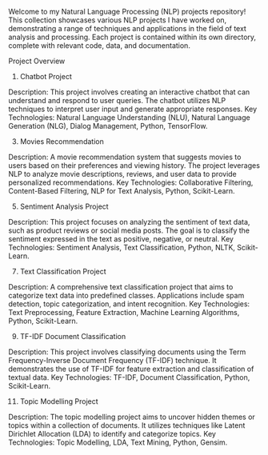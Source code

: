Welcome to my Natural Language Processing (NLP) projects repository! This collection showcases various NLP projects I have worked on, demonstrating a range of techniques and applications in the field of text analysis and processing. Each project is contained within its own directory, complete with relevant code, data, and documentation.

Project Overview

1. Chatbot Project
   
Description: This project involves creating an interactive chatbot that can understand and respond to user queries. The chatbot utilizes NLP techniques to interpret user input and generate appropriate responses.
Key Technologies: Natural Language Understanding (NLU), Natural Language Generation (NLG), Dialog Management, Python, TensorFlow.

3. Movies Recommendation
   
Description: A movie recommendation system that suggests movies to users based on their preferences and viewing history. The project leverages NLP to analyze movie descriptions, reviews, and user data to provide personalized recommendations.
Key Technologies: Collaborative Filtering, Content-Based Filtering, NLP for Text Analysis, Python, Scikit-Learn.

5. Sentiment Analysis Project
   
Description: This project focuses on analyzing the sentiment of text data, such as product reviews or social media posts. The goal is to classify the sentiment expressed in the text as positive, negative, or neutral.
Key Technologies: Sentiment Analysis, Text Classification, Python, NLTK, Scikit-Learn.

7. Text Classification Project
   
Description: A comprehensive text classification project that aims to categorize text data into predefined classes. Applications include spam detection, topic categorization, and intent recognition.
Key Technologies: Text Preprocessing, Feature Extraction, Machine Learning Algorithms, Python, Scikit-Learn.

9. TF-IDF Document Classification
    
Description: This project involves classifying documents using the Term Frequency-Inverse Document Frequency (TF-IDF) technique. It demonstrates the use of TF-IDF for feature extraction and classification of textual data.
Key Technologies: TF-IDF, Document Classification, Python, Scikit-Learn.

11. Topic Modelling Project
    
Description: The topic modelling project aims to uncover hidden themes or topics within a collection of documents. It utilizes techniques like Latent Dirichlet Allocation (LDA) to identify and categorize topics.
Key Technologies: Topic Modelling, LDA, Text Mining, Python, Gensim.

